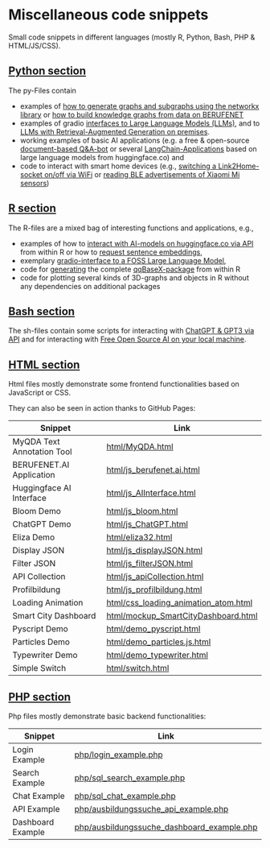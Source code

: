 # Miscellaneous code snippets

Small code snippets in different languages (mostly R, Python, Bash, PHP & HTML/JS/CSS). 

## [Python section](https://github.com/AndreasFischer1985/code-snippets/tree/master/py)

The py-Files contain 
- examples of [how to generate graphs and subgraphs using the networkx library](https://github.com/AndreasFischer1985/code-snippets/blob/master/py/networkx_KnolwedgeGraphs%26Subgraphs.py) or [how to build knowledge graphs from data on BERUFENET](https://github.com/AndreasFischer1985/code-snippets/blob/master/py/BERUFENET_KnowledgeGraphExample.py)
- examples of gradio [interfaces to Large Language Models (LLMs)](https://github.com/AndreasFischer1985/code-snippets/blob/master/py/AI_Gradio_Interface.py), and to [LLMs with Retrieval-Augmented Generation on premises](https://github.com/AndreasFischer1985/code-snippets/blob/master/py/AI_Gradio_Interface_RAG.py).
- working examples of basic AI applications (e.g. a free & open-source [document-based Q&A-bot](https://github.com/AndreasFischer1985/code-snippets/blob/master/py/document-based_Q%26A_AI.py) or several [LangChain-Applications](https://github.com/AndreasFischer1985/code-snippets/blob/master/py/LangChain_HuggingFace_examples.py) based on large language models from huggingface.co) and
- code to interact with smart home devices (e.g., [switching a Link2Home-socket on/off via WiFi](https://github.com/AndreasFischer1985/code-snippets/blob/master/py/wifi_switching_Link2HomeSocket.py) or [reading BLE advertisements of Xiaomi Mi sensors](https://github.com/AndreasFischer1985/code-snippets/blob/master/py/bluetooth_scanning_ATC_MiThermometer.py))


## [R section](https://github.com/AndreasFischer1985/code-snippets/tree/master/R)

The R-files are a mixed bag of interesting functions and applications, e.g., 
- examples of how to [interact with AI-models on huggingface.co via API](https://github.com/AndreasFischer1985/code-snippets/blob/master/R/huggingface_requests.R) from within R or how to [request sentence embeddings](https://github.com/AndreasFischer1985/code-snippets/blob/master/R/huggingface_SentenceEmbeddingsTest.R),
- exemplary [gradio-interface to a FOSS Large Language Model](https://github.com/AndreasFischer1985/code-snippets/blob/master/py/AI_Gradio_Interface.py),
- code for [generating](https://github.com/AndreasFischer1985/code-snippets/blob/master/R/qqBaseX-package.R) the complete [qqBaseX-package](https://github.com/AndreasFischer1985/qqBaseX) from within R 
- code for plotting several kinds of 3D-graphs and objects in R without any dependencies on additional packages 


## [Bash section](https://github.com/AndreasFischer1985/code-snippets/tree/master/)

The sh-files contain some scripts for interacting with [ChatGPT & GPT3 via API](https://github.com/AndreasFischer1985/code-snippets/blob/master/GPT3.5-API-examples.sh) and for interacting with [Free Open Source AI on your local machine](https://github.com/AndreasFischer1985/code-snippets/blob/master/Local_FOSS_LLMs.sh).

 
## [HTML section](https://github.com/AndreasFischer1985/code-snippets/tree/master/html)

Html files mostly demonstrate some frontend functionalities based on JavaScript or CSS. 

They can also be seen in action thanks to GitHub Pages:

| Snippet | Link | 
|---|---|
| MyQDA Text Annotation Tool | [html/MyQDA.html](https://andreasfischer1985.github.io/code-snippets/html/MyQDA.html) |
| BERUFENET.AI Application | [html/js_berufenet.ai.html](https://andreasfischer1985.github.io/code-snippets/html/js_berufenet.ai.html) |
| Huggingface AI Interface | [html/js_AIInterface.html](https://andreasfischer1985.github.io/code-snippets/html/js_AIInterface.html) |
| Bloom Demo | [html/js_bloom.html](https://andreasfischer1985.github.io/code-snippets/html/js_bloom.html) |
| ChatGPT Demo | [html/js_ChatGPT.html](https://andreasfischer1985.github.io/code-snippets/html/js_ChatGPT.html) |
| Eliza Demo | [html/eliza32.html](https://andreasfischer1985.github.io/code-snippets/html/eliza32.html) |
| Display JSON | [html/js_displayJSON.html](https://andreasfischer1985.github.io/code-snippets/html/js_displayJSON.html) |
| Filter JSON | [html/js_filterJSON.html](https://andreasfischer1985.github.io/code-snippets/html/js_filterJSON.html) |
| API Collection | [html/js_apiCollection.html](https://andreasfischer1985.github.io/code-snippets/html/js_apiCollection.html) |
| Profilbildung| [html/js_profilbildung.html](https://andreasfischer1985.github.io/code-snippets/html/js_profilbildung.html) |
| Loading Animation | [html/css_loading_animation_atom.html](https://andreasfischer1985.github.io/code-snippets/html/css_loading_animation_atom.html) |
| Smart City Dashboard | [html/mockup_SmartCityDashboard.html](https://andreasfischer1985.github.io/code-snippets/html/mockup_SmartCityDashboard.html) |
| Pyscript Demo | [html/demo_pyscript.html](https://andreasfischer1985.github.io/code-snippets/html/demo_pyscript.html) |
| Particles Demo | [html/demo_particles.js.html](https://andreasfischer1985.github.io/code-snippets/html/demo_particles.js.html) |
| Typewriter Demo | [html/demo_typewriter.html](https://andreasfischer1985.github.io/code-snippets/html/demo_typewriter.html) |
| Simple Switch | [html/switch.html](https://andreasfischer1985.github.io/code-snippets/html/switch.html) |


## [PHP section](https://github.com/AndreasFischer1985/code-snippets/tree/master/php)

Php files mostly demonstrate basic backend functionalities:

| Snippet | Link | 
|---|---|
| Login Example | [php/login_example.php](https://github.com/AndreasFischer1985/code-snippets/blob/master/php/login_example.php) | 
| Search Example | [php/sql_search_example.php](https://github.com/AndreasFischer1985/code-snippets/blob/master/php/sql_search_example.php) | 
| Chat Example | [php/sql_chat_example.php](https://github.com/AndreasFischer1985/code-snippets/blob/master/php/sql_chat_example.php) | 
| API Example |  [php/ausbildungssuche_api_example.php](https://github.com/AndreasFischer1985/code-snippets/blob/master/php/ausbildungssuche_api_example.php) | 
| Dashboard Example |  [php/ausbildungssuche_dashboard_example.php](https://github.com/AndreasFischer1985/code-snippets/blob/master/php/ausbildungssuche_dashboard_example.php) |
